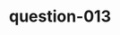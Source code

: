 ---
layout: question
title: question-013
number: 13
question: Name a specific piece of furniture that might be handmade.
answer1: Table | 41
answer2: Chair | 31
answer3: Shelf/bookshelf | 12
answer4: Dresser | 5
answer5: Bed | 2
answer6: Cabinet | 2
answer7: Bench | 2
answer8:
answer9:
answer10:
---